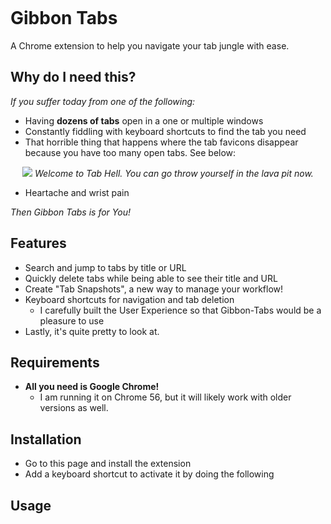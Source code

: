 <p align="center">
  <img src=""/>
</p>

# Gibbon Tabs

A Chrome extension to help you navigate your tab jungle with ease.

## Why do I need this?

_If you suffer today from one of the following:_

- Having __dozens of tabs__ open in a one or multiple windows
- Constantly fiddling with keyboard shortcuts to find the tab you need
- That horrible thing that happens where the tab favicons disappear because you have too many open tabs. See below:

<p align="center">
  <img src="https://github.com/macadev/Gibbon-Tabs/blob/master/images/tab_hell.png"/>
  <em>Welcome to Tab Hell. You can go throw yourself in the lava pit now.</em>
</p>

- Heartache and wrist pain

_Then Gibbon Tabs is for You!_

## Features

- Search and jump to tabs by title or URL
- Quickly delete tabs while being able to see their title and URL
- Create "Tab Snapshots", a new way to manage your workflow!
- Keyboard shortcuts for navigation and tab deletion
  - I carefully built the User Experience so that Gibbon-Tabs would be a pleasure to use
- Lastly, it's quite pretty to look at.

## Requirements

- __All you need is Google Chrome!__
  - I am running it on Chrome 56, but it will likely work with older versions as well.

## Installation

- Go to this page and install the extension
- Add a keyboard shortcut to activate it by doing the following

## Usage
